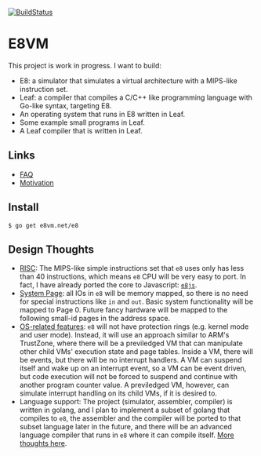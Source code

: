 [![BuildStatus](https://travis-ci.org/e8vm/e8.png?branch=master)](https://travis-ci.org/e8vm/e8)

# E8VM

This project is work in progress. I want to build:

- E8: a simulator that simulates a virtual architecture with a MIPS-like
instruction set.
- Leaf: a compiler that compiles a C/C++ like programming language with
Go-like syntax, targeting E8.
- An operating system that runs in E8 written in Leaf.
- Some example small programs in Leaf.
- A Leaf compiler that is written in Leaf.

## Links

- [FAQ](http://e8vm.net/faq.html)
- [Motivation](https://github.com/e8vm/e8/wiki/Motivation)

## Install

```
$ go get e8vm.net/e8
```

## Design Thoughts

- [RISC](https://github.com/e8vm/e8/wiki/RISC-Specification): The MIPS-like
  simple instructions set that `e8` uses only has less than 40 instructions,
  which means `e8` CPU will be very easy to port. In fact, I have already
  ported the core to Javascript: [`e8js`](https://github.com/h8liu/e8js).
- [System Page](https://github.com/e8vm/e8/wiki/Page-0:-System-page): all IOs
  in `e8` will be memory mapped, so there is no need for special instructions
  like `in` and `out`. Basic system functionality will be mapped to Page 0.
  Future fancy hardware will be mapped to the following small-id pages in the
  address space.
- [OS-related features](https://github.com/e8vm/e8/wiki/Interrupts-and-Operating-System):
  `e8` will not have protection rings (e.g. kernel mode and user mode).
  Instead, it will use an approach similar to ARM's TrustZone, where there will
  be a previledged VM that can manipulate other child VMs' execution state and
  page tables. Inside a VM, there will be events, but there will be no
  interrupt handlers. A VM can suspend itself and wake up on an interrupt
  event, so a VM can be event driven, but code execution will not be forced to
  suspend and continue with another program counter value. A previledged VM,
  however, can simulate interrupt handling on its child VMs, if it is desired
  to.
- Language support: The project (simulator, assembler, compiler) is written in
  golang, and I plan to implement a subset of golang that compiles to `e8`, the
  assembler and the compiler will be ported to that subset language later in
  the future, and there will be an advanced language compiler that runs in `e8`
  where it can compile itself.
  [More thoughts here](https://github.com/e8vm/e8/wiki/Thoughts-on-Language).
